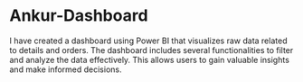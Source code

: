 # Ankur-Dashboard
 I have created a dashboard using Power BI that visualizes raw data related to details and orders. The dashboard includes several functionalities to filter and analyze the data effectively. This allows users to gain valuable insights and make informed decisions.
